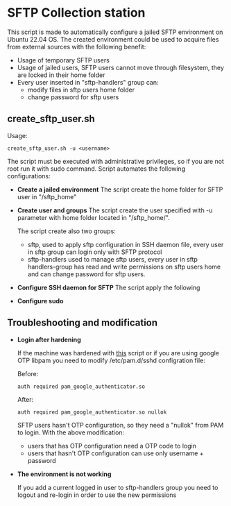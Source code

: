 # SFTP Collection station

This script is made to automatically configure a jailed SFTP environment on Ubuntu 22.04 OS. The created environment could be used to acquire files from external sources with the following benefit:

- Usage of temporary SFTP users
- Usage of jailed users, SFTP users cannot move through filesystem, they are locked in their home folder
- Every user inserted in "sftp-handlers" group can:
  - modify files in sftp users home folder
  - change password for sftp users

## create_sftp_user.sh

Usage:

```
create_sftp_user.sh -u <username>
```

The script must be executed with administrative privileges, so if you are not root run it with sudo command. Script automates the following configurations:

- **Create a jailed environment**
  The script create the home folder for SFTP user in "/sftp_home"

- **Create user and groups**
  The script create the user specified with -u parameter with home folder located in "/sftp_home/<username>".
  
  The script create also two groups:
  - sftp, used to apply sftp configuration in SSH daemon file, every user in sftp group can login only with SFTP protocol
  - sftp-handlers used to manage sftp users, every user in sftp handlers-group has read and write permissions on sftp users home and can change password for sftp users.  
  
- **Configure SSH daemon for SFTP**
  The script apply the following

- **Configure sudo**
  

## Troubleshooting and modification

- **Login after hardening**
  
  If the machine was hardened with [this](https://github.com/cardinsou/Ubuntu-22.04-hardening) script or if you are using google OTP libpam you need to modify /etc/pam.d/sshd configration file:
  
  Before:
  ```
  auth required pam_google_authenticator.so
  ```
  After:
  ```
  auth required pam_google_authenticator.so nullok
  ``` 
  SFTP users hasn't OTP configuration, so they need a "nullok" from PAM to login. With the above modification:
  - users that has OTP configuration need a OTP code to login
  - users that hasn't OTP configuration can use only username + password

- **The environment is not working**

  If you add a current logged in user to sftp-handlers group you need to logout and re-login in order to use the new permissions
